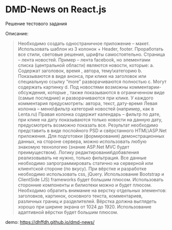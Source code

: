 # DMD-News on React.js

Решение тестового задания

Описание:

> Необходимо создать одностраничное приложение – макет.
Использовать шаблон из 3 колонок + Header, footer.
Проработать все стили, световые решения, шрифты самостоятельно.
Страница – лента новостей.
Пример – лента facebook, но элементами списка (центральной области) являются новости,
которые:
a. Содержат заголовок, время , автора, тему\категорию
b. Показываются в виде анонса, при клике на заголовок или специальную ссылку
“more” разворачиваются полностью
c. Могут содержать картинку
d. Под новостями возможны комментарии-обсуждения, которые , также
показываются в ограниченном виде (самые последние) и разворачиваются при
клике. У каждого комментария предусмотреть: автора, текст, дату-время
Левая колонка – меню\фильтр категорий новостей (например, как в Lenta.ru)
Правая колонка содержит календарь – фильтр по дате, при клике на дату показываются
только новости на данную дату, предусмотреть возможно показать все.
Результат необходимо представить в виде послойного PSD и свёрстанного HTML\ASP.Net
приложения.
Для подготовки (формирования) демонстрационных данных, на стороне сервера, можно
использовать любую знакомую технологию (знание ASP.Net MVC будет преимуществом).
Логику редактирования\добавления реализовывать не нужно, только фильтрация. Все данные
необходимо запрограммировать статично на серверной или клиентской стороне (по вкусу).
При вёрстке и разработке необходимо использовать css, jQuery. Использование Bootstrap и ClientSide (JS) frameworks будет большим плюсом.
Использовать сторонние компоненты и билиотеки можно и будет плюсом.
Необходимо обратить внимание на верстку отдельных элементов: заголовков, картинок,
основного текста, комментариев, различных границ и разделителей.
Вёрстка должна выглядеть хорошо при ширине экрана от 1024 до 1920.
Использование адаптивной вёрстки будет большим плюсом.





demo: https://dhffdh.github.io/dmd-news/

